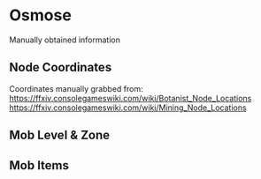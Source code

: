 # Osmose

Manually obtained information

## Node Coordinates

Coordinates manually grabbed from:
https://ffxiv.consolegameswiki.com/wiki/Botanist_Node_Locations
https://ffxiv.consolegameswiki.com/wiki/Mining_Node_Locations

## Mob Level & Zone



## Mob Items
